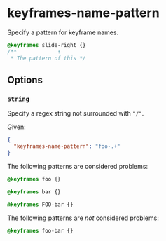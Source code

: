 # keyframes-name-pattern

Specify a pattern for keyframe names.

<!-- prettier-ignore -->
```css
@keyframes slide-right {}
/**             ↑
 * The pattern of this */
```

## Options

### `string`

Specify a regex string not surrounded with `"/"`.

Given:

```json
{
  "keyframes-name-pattern": "foo-.+"
}
```

The following patterns are considered problems:

<!-- prettier-ignore -->
```css
@keyframes foo {}
```

<!-- prettier-ignore -->
```css
@keyframes bar {}
```

<!-- prettier-ignore -->
```css
@keyframes FOO-bar {}
```

The following patterns are _not_ considered problems:

<!-- prettier-ignore -->
```css
@keyframes foo-bar {}
```
